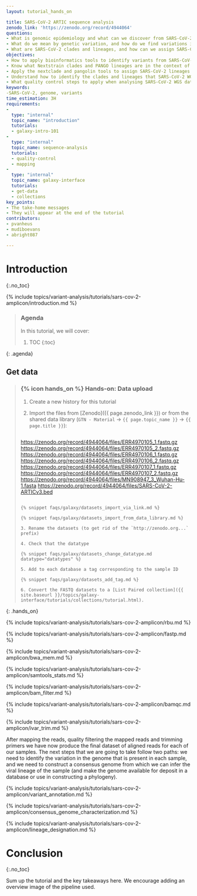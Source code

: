 ```yaml
---
layout: tutorial_hands_on

title: SARS-CoV-2 ARTIC sequence analysis
zenodo_link: 'https://zenodo.org/record/4944064'
questions:
- What is genomic epidemiology and what can we discover from SARS-CoV-2 whole genome sequence (WGS) data?
- What do we mean by genetic variation, and how do we find variations in SARS-CoV-2 genomic data?
- What are SARS-CoV-2 clades and lineages, and how can we assign SARS-CoV-2 genomic samples to clades and lineage?
objectives:
- How to apply bioinformatics tools to identify variants from SARS-CoV-2 WGS data
- Know what Nextstrain clades and PANGO lineages are in the context of SARS-CoV-2
- Apply the nextclade and pangolin tools to assign SARS-CoV-2 lineages and clades
- Understand how to identify the clades and lineages that SARS-CoV-2 WGS samples belong to
- What quality control steps to apply when analysing SARS-CoV-2 WGS data
keywords:
-SARS-CoV-2, genome, variants
time_estimation: 3H
requirements:
- 
  type: "internal"
  topic_name: "introduction"
  tutorials:
  - galaxy-intro-101
-
  type: "internal"
  topic_name: sequence-analysis
  tutorials:
  - quality-control
  - mapping
-
  type: "internal"
  topic_name: galaxy-interface
  tutorials:
  - get-data
  - collections
key_points:
- The take-home messages
- They will appear at the end of the tutorial
contributors:
- pvanheus
- mudiboevans
- abright087 

---
```



# Introduction
{:.no_toc}

<!-- This is a comment. -->

{% include topics/variant-analysis/tutorials/sars-cov-2-amplicon/introduction.md %}


> ### Agenda
>
> In this tutorial, we will cover:
>
> 1. TOC
> {:toc}
>
{: .agenda}

## Get data

> ### {% icon hands_on %} Hands-on: Data upload 
>
> 1. Create a new history for this tutorial
> 2. Import the files from [Zenodo]({{ page.zenodo_link }}) or from
>    the shared data library (`GTN - Material` -> `{{ page.topic_name }}`
>     -> `{{ page.title }}`):
>
>    ```
>https://zenodo.org/record/4944064/files/ERR4970105_1.fastq.gz
>https://zenodo.org/record/4944064/files/ERR4970105_2.fastq.gz
>https://zenodo.org/record/4944064/files/ERR4970106_1.fastq.gz
>https://zenodo.org/record/4944064/files/ERR4970106_2.fastq.gz
>https://zenodo.org/record/4944064/files/ERR4970107_1.fastq.gz
>https://zenodo.org/record/4944064/files/ERR4970107_2.fastq.gz
>https://zenodo.org/record/4944064/files/MN908947_3_Wuhan-Hu-1.fasta
>https://zenodo.org/record/4944064/files/SARS-CoV-2-ARTICv3.bed
>    ```
>
>    {% snippet faqs/galaxy/datasets_import_via_link.md %}
>
>    {% snippet faqs/galaxy/datasets_import_from_data_library.md %}
>
> 3. Rename the datasets (to get rid of the `http://zenodo.org...` prefix)
>
> 4. Check that the datatype
>
>    {% snippet faqs/galaxy/datasets_change_datatype.md datatype="datatypes" %}
>
> 5. Add to each database a tag corresponding to the sample ID
>
>    {% snippet faqs/galaxy/datasets_add_tag.md %}
>
> 6. Convert the FASTQ datasets to a [List Paired collection]({{ site.baseurl }}/topics/galaxy-interface/tutorials/collections/tutorial.html).
>
{: .hands_on}

{% include topics/variant-analysis/tutorials/sars-cov-2-amplicon/rbu.md %}

{% include topics/variant-analysis/tutorials/sars-cov-2-amplicon/fastp.md %}

{% include topics/variant-analysis/tutorials/sars-cov-2-amplicon/bwa_mem.md %}

{% include topics/variant-analysis/tutorials/sars-cov-2-amplicon/samtools_stats.md %}

{% include topics/variant-analysis/tutorials/sars-cov-2-amplicon/bam_filter.md %}

{% include topics/variant-analysis/tutorials/sars-cov-2-amplicon/bamqc.md %}

{% include topics/variant-analysis/tutorials/sars-cov-2-amplicon/ivar_trim.md %}

After mapping the reads, quality filtering the mapped reads and trimming primers we have now produce
the final dataset of aligned reads for each of our samples. The next steps that we are going to take
follow two paths: we need to identify the variation in the genome that is present in each sample,
and we need to construct a consensus genome from which we can infer the viral lineage of the sample (and make the genome 
available for deposit in a database or use in constructing a phylogeny).

{% include topics/variant-analysis/tutorials/sars-cov-2-amplicon/variant_annotation.md %}

{% include topics/variant-analysis/tutorials/sars-cov-2-amplicon/consensus_genome_characterization.md %}

{% include topics/variant-analysis/tutorials/sars-cov-2-amplicon/lineage_designation.md %}


# Conclusion
{:.no_toc}

Sum up the tutorial and the key takeaways here. We encourage adding an overview image of the
pipeline used.